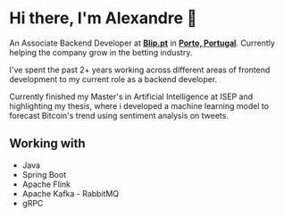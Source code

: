 # **Hi there, I'm Alexandre** 👋

An Associate Backend Developer at [**Blip.pt**](https://blip.pt) in [**Porto, Portugal**](https://goo.gl/maps/2hfYfji5nacQiHb76). Currently helping the company grow in the betting industry. 

I've spent the past 2+ years working across different areas of frontend development to my current role as a backend developer.

Currently finished my Master's in Artificial Intelligence at ISEP and highlighting my thesis, where i developed a machine learning model to forecast Bitcoin's trend using sentiment analysis on tweets.

## Working with

- Java
- Spring Boot
- Apache Flink
- Apache Kafka - RabbitMQ
- gRPC
